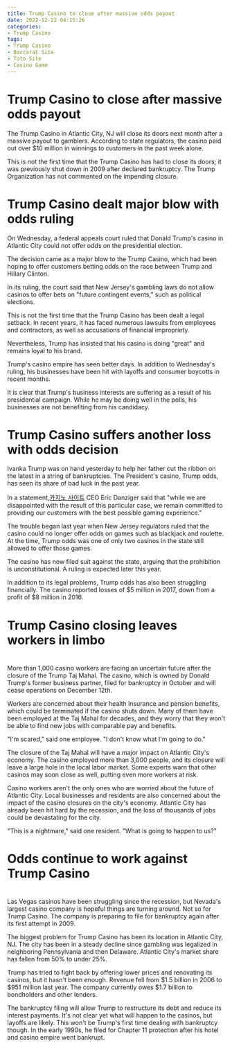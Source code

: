 ```yaml
---
title: Trump Casino to close after massive odds payout
date: 2022-12-22 04:15:26
categories:
- Trump Casino
tags:
- Trump Casino
- Baccarat Site
- Toto Site
- Casino Game
---
```



#  Trump Casino to close after massive odds payout

The Trump Casino in Atlantic City, NJ will close its doors next month after a massive payout to gamblers. According to state regulators, the casino paid out over $10 million in winnings to customers in the past week alone.

This is not the first time that the Trump Casino has had to close its doors; it was previously shut down in 2009 after declared bankruptcy. The Trump Organization has not commented on the impending closure.

#  Trump Casino dealt major blow with odds ruling

On Wednesday, a federal appeals court ruled that Donald Trump's casino in Atlantic City could not offer odds on the presidential election.

The decision came as a major blow to the Trump Casino, which had been hoping to offer customers betting odds on the race between Trump and Hillary Clinton.

In its ruling, the court said that New Jersey's gambling laws do not allow casinos to offer bets on "future contingent events," such as political elections.

This is not the first time that the Trump Casino has been dealt a legal setback. In recent years, it has faced numerous lawsuits from employees and contractors, as well as accusations of financial impropriety.

Nevertheless, Trump has insisted that his casino is doing "great" and remains loyal to his brand.

Trump's casino empire has seen better days. In addition to Wednesday's ruling, his businesses have been hit with layoffs and consumer boycotts in recent months.

It is clear that Trump's business interests are suffering as a result of his presidential campaign. While he may be doing well in the polls, his businesses are not benefiting from his candidacy.

#  Trump Casino suffers another loss with odds decision

Ivanka Trump was on hand yesterday to help her father cut the ribbon on the latest in a string of bankruptcies. The President's casino, Trump odds, has seen its share of bad luck in the past year.

In a statement,[카지노 사이트](https://choegocasino.com/) CEO Eric Danziger said that "while we are disappointed with the result of this particular case, we remain committed to providing our customers with the best possible gaming experience."

The trouble began last year when New Jersey regulators ruled that the casino could no longer offer odds on games such as blackjack and roulette. At the time, Trump odds was one of only two casinos in the state still allowed to offer those games.

The casino has now filed suit against the state, arguing that the prohibition is unconstitutional. A ruling is expected later this year.

In addition to its legal problems, Trump odds has also been struggling financially. The casino reported losses of $5 million in 2017, down from a profit of $8 million in 2016.

#  Trump Casino closing leaves workers in limbo

#

More than 1,000 casino workers are facing an uncertain future after the closure of the Trump Taj Mahal. The casino, which is owned by Donald Trump's former business partner, filed for bankruptcy in October and will cease operations on December 12th.

Workers are concerned about their health insurance and pension benefits, which could be terminated if the casino shuts down. Many of them have been employed at the Taj Mahal for decades, and they worry that they won't be able to find new jobs with comparable pay and benefits.

"I'm scared," said one employee. "I don't know what I'm going to do."

The closure of the Taj Mahal will have a major impact on Atlantic City's economy. The casino employed more than 3,000 people, and its closure will leave a large hole in the local labor market. Some experts warn that other casinos may soon close as well, putting even more workers at risk.

Casino workers aren't the only ones who are worried about the future of Atlantic City. Local businesses and residents are also concerned about the impact of the casino closures on the city's economy. Atlantic City has already been hit hard by the recession, and the loss of thousands of jobs could be devastating for the city.

"This is a nightmare," said one resident. "What is going to happen to us?"

#  Odds continue to work against Trump Casino

#

Las Vegas casinos have been struggling since the recession, but Nevada's largest casino company is hopeful things are turning around. Not so for Trump Casino. The company is preparing to file for bankruptcy again after its first attempt in 2009.

The biggest problem for Trump Casino has been its location in Atlantic City, NJ. The city has been in a steady decline since gambling was legalized in neighboring Pennsylvania and then Delaware. Atlantic City's market share has fallen from 50% to under 25%.

Trump has tried to fight back by offering lower prices and renovating its casinos, but it hasn't been enough. Revenue fell from $1.5 billion in 2006 to $951 million last year. The company currently owes $1.7 billion to bondholders and other lenders.

The bankruptcy filing will allow Trump to restructure its debt and reduce its interest payments. It's not clear yet what will happen to the casinos, but layoffs are likely. This won't be Trump's first time dealing with bankruptcy though. In the early 1990s, he filed for Chapter 11 protection after his hotel and casino empire went bankrupt.